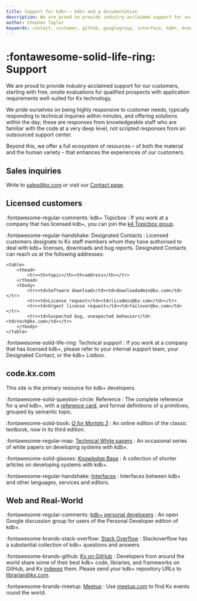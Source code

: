 ```yaml
---
title: Support for kdb+ – kdb+ and q documentation
description: We are proud to provide industry-acclaimed support for our customers, starting with free, onsite evaluations for qualified prospects with application requirements well-suited for Kx technology. We pride ourselves on being highly responsive to customer needs, typically responding to technical inquiries within minutes, and offering solutions within the day; these are responses from knowledgeable staff who are familiar with the code at a very deep level, not scripted responses from an outsourced support center. Beyond this, we offer a full ecosystem of resources – of both the material and the human variety – that enhances the experiences of our customers.
author: Stephen Taylor
keywords: contact, customer, github, googlegroup, interface, kdb+, knowledge, license, mortal, q, reference, repo, repository, sales, stackoverflow, support, technicalsupport, textbook, white paper
---
```

# :fontawesome-solid-life-ring: Support



We are proud to provide industry-acclaimed support for our customers, starting with free, onsite evaluations for qualified prospects with application requirements well-suited for Kx technology.

We pride ourselves on being highly responsive to customer needs, typically responding to technical inquiries within minutes, and offering solutions within the day; these are responses from knowledgeable staff who are familiar with the code at a very deep level, not scripted responses from an outsourced support center.

Beyond this, we offer a full ecosystem of resources – of both the material and the human variety – that enhances the experiences of our customers.


## Sales inquiries

Write to sales@kx.com or visit our [Contact page](https://kx.com/about-kx/#contact-us).


## Licensed customers

:fontawesome-regular-comments: kdb+ Topicbox
: If you work at a company that has licensed kdb+, you can join the [k4 Topicbox group](https://k4.topicbox.com/groups/k4?subscription_form=e1ca20f8-95f6-11e8-8090-9973fa3f0106).

:fontawesome-regular-handshake: Designated Contacts
: Licensed customers designate to Kx staff members whom they have authorised to deal with kdb+ licenses, downloads and bug reports. Designated Contacts can reach us at the following addresses:

    <table>
        <thead>
            <tr><th>topic</th><th>address</th></tr>
        </thead>
        <tbody>
            <tr><td>Software download</td><td>downloadadmin@kx.com</td></tr>
            <tr><td>License request</td><td>licadmin@kx.com</td></tr>
            <tr><td>Urgent license request</td><td>failover@kx.com</td></tr>
            <tr><td>Suspected bug, unexpected behavior</td><td>tech@kx.com</td></tr>
        </tbody>
    </table>


:fontawesome-solid-life-ring: Technical support
: If you work at a company that has licensed kdb+, please refer to your internal support team, your Designated Contact, or the kdb+ Listbox. 


## code.kx.com

This site is the primary resource for kdb+ developers.

:fontawesome-solid-question-circle: Reference
: The complete reference for q and kdb+, with a [reference card](ref/index.md), and formal definitions of q primitives, grouped by semantic topic.

:fontawesome-solid-book: [_Q for Mortals 3_](/q4m3/)
: An online edition of the classic textbook, now in its third edition. 

:fontawesome-regular-map: [Technical White papers](wp/index.md)
: An occasional series of white papers on developing systems with kdb+.

:fontawesome-solid-glasses: [Knowledge Base](kb/index.md)
: A collection of shorter articles on developing systems with kdb+.

:fontawesome-regular-handshake: [Interfaces](interfaces/index.md)
: Interfaces between kdb+ and other languages, services and editors.


## Web and Real-World

:fontawesome-regular-comments: [kdb+ personal developers](https://groups.google.com/forum/?fromgroups#!forum/personal-kdbplus)
: An open Google discussion group for users of the Personal Developer edition of kdb+.

:fontawesome-brands-stack-overflow: [Stack Overflow](https://stackoverflow.com/search?q=kdb%2B)
: Stackoverflow has a substantial collection of kdb+ questions and answers.

:fontawesome-brands-github: [Kx on GitHub](https://kxsystems.github.io)
: Developers from around the world share some of their best kdb+ code, libraries, and frameworks on GitHub, and Kx [indexes](github.md) them. Please send your kdb+ repository URLs to librarian@kx.com.

:fontawesome-brands-meetup: [Meetup](https://www.meetup.com)
: Use [meetup.com](https://www.meetup.com) to find Kx events round the world. 


